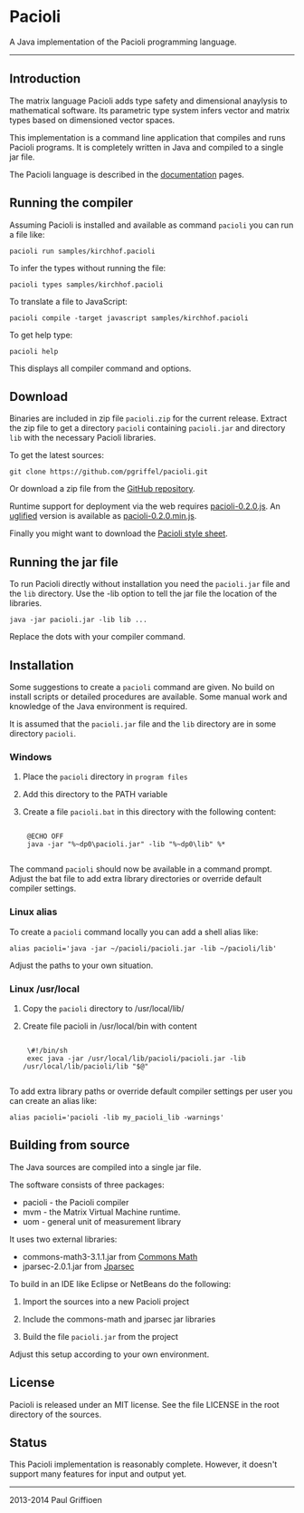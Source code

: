 Pacioli
=======

A Java implementation of the Pacioli programming language.

--------------------------------------------------------------------------------


Introduction
------------

The matrix language Pacioli adds type safety and dimensional anaylysis
to mathematical software. Its parametric type system infers vector and
matrix types based on dimensioned vector spaces.

This implementation is a command line application that compiles and
runs Pacioli programs. It is completely written in Java and compiled
to a single jar file.

The Pacioli language is described in the [documentation][doc] pages.

[doc]: http://pgriffel.github.io/pacioli/

Running the compiler
--------------------

Assuming Pacioli is installed and available as command `pacioli` you
can run a file like:

    pacioli run samples/kirchhof.pacioli

To infer the types without running the file:

    pacioli types samples/kirchhof.pacioli

To translate a file to JavaScript:

    pacioli compile -target javascript samples/kirchhof.pacioli

To get help type:

    pacioli help

This displays all compiler command and options.


Download
--------

Binaries are included in zip file `pacioli.zip` for the current
release. Extract the zip file to get a directory `pacioli` containing
`pacioli.jar` and directory `lib` with the necessary Pacioli
libraries.

To get the latest sources:

    git clone https://github.com/pgriffel/pacioli.git

Or download a zip file from the [GitHub repository][gh].

Runtime support for deployment via the web requires
[pacioli-0.2.0.js][pacioli_js]. An [uglified][uglify] version is available as
[pacioli-0.2.0.min.js][pacioli_min_js].

Finally you might want to download the [Pacioli style sheet][pacioli_css].

[gh]: https://github.com/pgriffel/pacioli
[pacioli_js]: http://pgriffel.github.io/pacioli/javascripts/pacioli-0.2.0.js
[pacioli_min_js]: http://pgriffel.github.io/pacioli/javascripts/pacioli-0.2.0.min.js
[pacioli_css]: http://pgriffel.github.io/pacioli/stylesheets/pacioli.css
[uglify]: https://github.com/mishoo/UglifyJS

Running the jar file
---------------------

To run Pacioli directly without installation you need the
`pacioli.jar` file and the `lib` directory. Use the -lib option to
tell the jar file the location of the libraries.

    java -jar pacioli.jar -lib lib ...

Replace the dots with your compiler command.


Installation
------------

Some suggestions to create a `pacioli` command are given. No build on
install scripts or detailed procedures are available. Some manual work
and knowledge of the Java environment is required.

It is assumed that the `pacioli.jar` file and the `lib` directory are
in some directory `pacioli`.

### Windows

1. Place the `pacioli` directory in `program files`

2. Add this directory to the PATH variable

3. Create a file `pacioli.bat` in this directory with the following content:
  
    <code>
    @ECHO OFF  
    java -jar "%~dp0\pacioli.jar" -lib "%~dp0\lib" %*
    </code>

The command `pacioli` should now be available in a command
prompt. Adjust the bat file to add extra library directories or
override default compiler settings.

### Linux alias

To create a `pacioli` command locally you can add a shell alias like:

    alias pacioli='java -jar ~/pacioli/pacioli.jar -lib ~/pacioli/lib'

Adjust the paths to your own situation.

### Linux /usr/local

1. Copy the `pacioli` directory to /usr/local/lib/

2. Create file pacioli in /usr/local/bin with content

    <code>
    \#!/bin/sh  
    exec java -jar /usr/local/lib/pacioli/pacioli.jar -lib /usr/local/lib/pacioli/lib "$@"
    </code>

To add extra library paths or override default compiler settings per
user you can create an alias like:

    alias pacioli='pacioli -lib my_pacioli_lib -warnings'


Building from source
--------------------

The Java sources are compiled into a single jar file. 

The software consists of three packages:

* pacioli - the Pacioli compiler
* mvm - the Matrix Virtual Machine runtime.
* uom - general unit of measurement library

It uses two external libraries:

* commons-math3-3.1.1.jar from [Commons Math][cm]
* jparsec-2.0.1.jar from [Jparsec][jp]

To build in an IDE like Eclipse or NetBeans do the following:

1. Import the sources into a new Pacioli project

2. Include the commons-math and jparsec jar libraries

3. Build the file `pacioli.jar` from the project

Adjust this setup according to your own environment.

[cm]: http://commons.apache.org/proper/commons-math/
[jp]: http://jparsec.codehaus.org/


License
-------

Pacioli is released under an MIT license. See the file LICENSE in the
root directory of the sources.


Status
------

This Pacioli implementation is reasonably complete. However, it
doesn't support many features for input and output yet.

--------------------------------------------------------------------------------

2013-2014 Paul Griffioen

